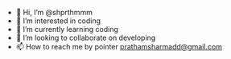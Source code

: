 - 👋 Hi, I’m @shprthmmm
- 👀 I’m interested in coding
- 🌱 I’m currently learning coding
- 💞️ I’m looking to collaborate on developing
- 📫 How to reach me by pointer prathamsharmadd@gmail.com

<!---
shprthmmm/shprthmmm is a ✨ special ✨ repository because its `README.md` (this file) appears on your GitHub profile.
You can click the Preview link to take a look at your changes.
--->
